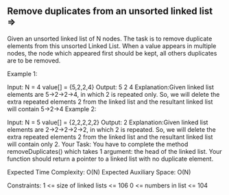 Remove duplicates from an unsorted linked list  =>
----------------------------------------------


Given an unsorted linked list of N nodes. The task is to remove duplicate elements from this unsorted Linked List. When a value appears in multiple nodes, the node which appeared first should be kept, all others duplicates are to be removed.

Example 1:

Input:
N = 4
value[] = {5,2,2,4}
Output: 5 2 4
Explanation:Given linked list elements are
5->2->2->4, in which 2 is repeated only.
So, we will delete the extra repeated
elements 2 from the linked list and the
resultant linked list will contain 5->2->4
Example 2:

Input:
N = 5
value[] = {2,2,2,2,2}
Output: 2
Explanation:Given linked list elements are
2->2->2->2->2, in which 2 is repeated. So,
we will delete the extra repeated elements
2 from the linked list and the resultant
linked list will contain only 2.
Your Task:
You have to complete the method removeDuplicates() which takes 1 argument: the head of the linked list.  Your function should return a pointer to a linked list with no duplicate element.

Expected Time Complexity: O(N)
Expected Auxiliary Space: O(N)

Constraints:
1 <= size of linked lists <= 106
0 <= numbers in list <= 104

 

